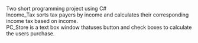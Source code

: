 Two short programming project using C# <br/>
Income_Tax sorts tax payers by income and calculates their corresponding income tax based on income. <br/>
PC_Store is a text box window thatuses button and check boxes to calculate the users purchase.
